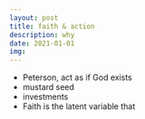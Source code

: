 ```yaml
---
layout: post
title: faith & action
description: why 
date: 2021-01-01
img:
---
```




- Peterson, act as if God exists
- mustard seed
- investments
- Faith is the latent variable that 

